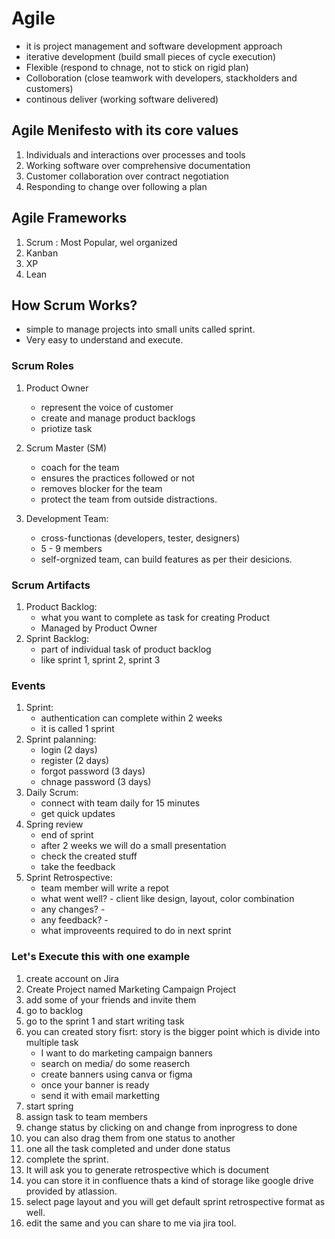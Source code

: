 # Agile 

- it is project management and software development approach
- iterative development (build small pieces of cycle execution)
- Flexible (respond to chnage, not to stick on rigid plan)
- Colloboration (close teamwork with developers, stackholders and customers)
- continous deliver (working software delivered)

## Agile Menifesto with its core values

1. Individuals and interactions over processes and tools
2. Working software over comprehensive documentation
3. Customer collaboration over contract negotiation
4. Responding to change over following a plan

## Agile Frameworks

1. Scrum : Most Popular, wel  organized
2. Kanban
3. XP
4. Lean

## How Scrum Works?

- simple to manage projects into small units called sprint. 
- Very easy to understand and execute.

### Scrum Roles

1. Product Owner
    - represent the voice of customer
    - create and manage product backlogs
    - priotize task

2. Scrum Master (SM)
    - coach for the team
    - ensures the practices followed or not
    - removes blocker for the team
    - protect the team from outside distractions.

3. Development Team:
    - cross-functionas (developers, tester, designers)
    - 5 - 9 members
    - self-orgnized team, can build features as per their desicions.

### Scrum Artifacts

1. Product Backlog:
    - what you want to complete as task for creating Product
    - Managed by Product Owner
2. Sprint Backlog:
    - part of individual task of product backlog
    - like sprint 1, sprint 2, sprint 3

### Events

1. Sprint: 
    - authentication can complete within 2 weeks
    - it is called 1 sprint
2. Sprint palanning:
    - login (2 days)
    - register (2 days)
    - forgot password (3 days)
    - chnage password (3 days)
3. Daily Scrum:
    - connect with team daily for 15 minutes
    - get quick updates
4. Spring review
    - end of sprint
    - after 2 weeks we will do a small presentation
    - check the created stuff
    - take the feedback
5. Sprint Retrospective:
    - team member will write a repot
    - what went well? - client like design, layout, color combination
    - any changes? - 
    - any feedback? - 
    - what improveents required to do in next sprint


### Let's Execute this with one example

1. create account on Jira
2. Create Project named Marketing Campaign Project
3. add some of your friends and invite them
4. go to backlog
5. go to the sprint 1 and start writing task
6. you can created story fisrt: story is the bigger point which is divide into multiple task
    - I want to do marketing campaign banners
    - search on media/ do some reaserch
    - create banners using canva or figma
    - once your banner is ready 
    - send it with email marketting
7. start spring
8. assign task to team members 
9. change status by clicking on and change from inprogress to done
10. you can also drag them from one status to another
11. one all the task completed and under done status
12. complete the sprint.
13. It will ask you to generate retrospective which is document
14. you can store it in confluence thats a kind of storage like google drive provided by atlassion.
15. select page layout and you will get default sprint retrospective format as well. 
16. edit the same and you can share to me via jira tool.